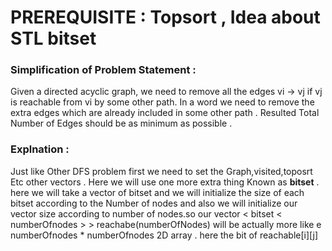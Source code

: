 # PREREQUISITE : Topsort , Idea about STL bitset 

### Simplification of Problem Statement : 

Given a directed acyclic graph, we need to remove all the edges vi → vj if vj is reachable from vi by some other path. In a word we need to remove the extra edges which are already included in some other path . Resulted Total Number of Edges should be as minimum as possible .

### Explnation :

Just like Other DFS problem first we need to set the Graph,visited,toposrt Etc other vectors . Here we will use one more extra thing Known as **bitset** . here we will take a vector of bitset and we will initialize the size of each bitset according to the Number of nodes and also we will initialize our vector size according to number of nodes.so our 
vector < bitset < numberOfnodes > > reachabe(numberOfNodes) will be actually more like e numberOfnodes * numberOfnodes 2D array .
here the bit of reachable[i][j] 
